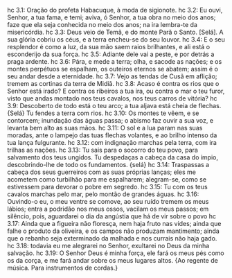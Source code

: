 hc 3.1: Oração do profeta Habacuque, à moda de sigionote.
hc 3.2: Eu ouvi, Senhor, a tua fama, e temi; aviva, ó Senhor, a tua obra no meio dos anos; faze que ela seja conhecida no meio dos anos; na ira lembra-te da misericórdia.
hc 3.3: Deus veio de Temã, e do monte Parã o Santo. [Selá]. A sua glória cobriu os céus, e a terra encheu-se do seu louvor.
hc 3.4: E o seu resplendor é como a luz, da sua mão saem raios brilhantes, e ali está o esconderijo da sua força.
hc 3.5: Adiante dele vai a peste, e por detrás a praga ardente.
hc 3.6: Pára, e mede a terra; olha, e sacode as nações; e os montes perpétuos se espalham, os outeiros eternos se abatem; assim é o seu andar desde a eternidade.
hc 3.7: Vejo as tendas de Cusã em aflição; tremem as cortinas da terra de Midiã.
hc 3.8: Acaso é contra os rios que o Senhor está irado? E contra os ribeiros a tua ira, ou contra o mar o teu furor, visto que andas montado nos teus cavalos, nos teus carros de vitória?
hc 3.9: Descoberto de todo está o teu arco; a tua aljava está cheia de flechas. {Selá} Tu fendes a terra com rios.
hc 3.10: Os montes te vêem, e se contorcem; inundação das águas passa; o abismo faz ouvir a sua voz, e levanta bem alto as suas mãos.
hc 3.11: O sol e a lua param nas suas moradas, ante o lampejo das tuas flechas volantes, e ao brilho intenso da tua lança fulgurante.
hc 3.12: com indignação marchas pela terra, com ira trilhas as nações.
hc 3.13: Tu sais para o socorro do teu povo, para salvamento dos teus ungidos. Tu despedaças a cabeça da casa do ímpio, descobrindo-lhe de todo os fundamentos. {selá}
hc 3.14: Traspassas a cabeça dos seus guerreiros com as suas próprias lanças; eles me acometem como turbilhão para me espalharem; alegram-se, como se estivessem para devorar o pobre em segredo.
hc 3.15: Tu com os teus cavalos marchas pelo mar, pelo montão de grandes águas.
hc 3.16: Ouvindo-o eu, o meu ventre se comove, ao seu ruído tremem os meus lábios; entra a podridão nos meus ossos, vacilam os meus passos; em silêncio, pois, aguardarei o dia da angústia que há de vir sobre o povo
hc 3.17: Ainda que a figueira não floresça, nem haja fruto nas vides; ainda que falhe o produto da oliveira, e os campos não produzam mantimento; ainda que o rebanho seja exterminado da malhada e nos currais não haja gado.
hc 3.18: todavia eu me alegrarei no Senhor, exultarei no Deus da minha salvação.
hc 3.19: O Senhor Deus é minha força, ele fará os meus pés como os da corça, e me fará andar sobre os meus lugares altos. {Ao regente de música. Para instrumentos de cordas.}
